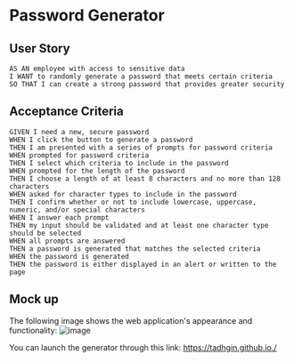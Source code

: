 # Password Generator

## User Story
````
AS AN employee with access to sensitive data
I WANT to randomly generate a password that meets certain criteria
SO THAT I can create a strong password that provides greater security
````
## Acceptance Criteria
````
GIVEN I need a new, secure password
WHEN I click the button to generate a password
THEN I am presented with a series of prompts for password criteria
WHEN prompted for password criteria
THEN I select which criteria to include in the password
WHEN prompted for the length of the password
THEN I choose a length of at least 8 characters and no more than 128 characters
WHEN asked for character types to include in the password
THEN I confirm whether or not to include lowercase, uppercase, numeric, and/or special characters
WHEN I answer each prompt
THEN my input should be validated and at least one character type should be selected
WHEN all prompts are answered
THEN a password is generated that matches the selected criteria
WHEN the password is generated
THEN the password is either displayed in an alert or written to the page
````

## Mock up
The following image shows the web application's appearance and functionality:
![image](https://user-images.githubusercontent.com/117637052/205029745-54f823bb-7461-4929-a300-e3a7a5d99b87.png)


You can launch the generator through this link: https://tadhgin.github.io./

